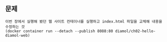 ## 문제

    이번 장에서 실행해 봤던 웹 사이트 컨테이너를 실행하고 index.html 파일을 교체해 내용을 수정하는 것
    (docker container run --detach --publish 8088:80 diamol/ch02-hello-diamol-web)